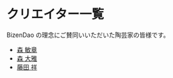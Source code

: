 # クリエイター一覧

BizenDao の理念にご賛同いいただいた陶芸家の皆様です。

- [森 敏章](/contents/creator/toshiaki_mori)
- [森 大雅](/contents/creator/taiga_mori)
- [藤田 祥](/contents/creator/syo_fujita)
